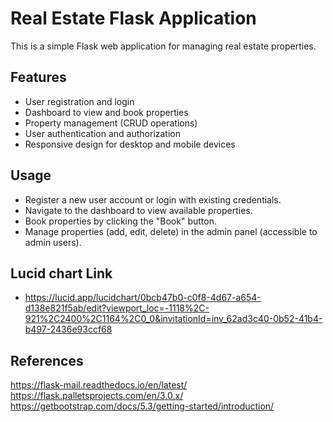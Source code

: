 
# Real Estate Flask Application
This is a simple Flask web application for managing real estate properties.

## Features
- User registration and login
- Dashboard to view and book properties
- Property management (CRUD operations)
- User authentication and authorization
- Responsive design for desktop and mobile devices

## Usage
- Register a new user account or login with existing credentials.
- Navigate to the dashboard to view available properties.
- Book properties by clicking the "Book" button.
- Manage properties (add, edit, delete) in the admin panel (accessible to admin users).

## Lucid chart Link
- https://lucid.app/lucidchart/0bcb47b0-c0f8-4d67-a654-d138e821f5ab/edit?viewport_loc=-1118%2C-921%2C2400%2C1164%2C0_0&invitationId=inv_62ad3c40-0b52-41b4-b497-2436e93ccf68

## References
https://flask-mail.readthedocs.io/en/latest/
https://flask.palletsprojects.com/en/3.0.x/
https://getbootstrap.com/docs/5.3/getting-started/introduction/
